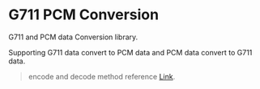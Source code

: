 # G711 PCM Conversion

G711 and PCM data Conversion library.

Supporting G711 data convert to PCM data and PCM data convert to G711 data.

>encode and decode method reference [Link](http://read.pudn.com/downloads63/sourcecode/embed/219523/g711.cpp__.htm).
